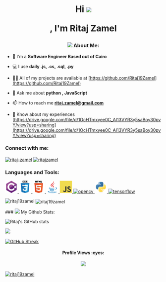 <h1 align="center">Hi <img src="https://github.com/TheDudeThatCode/TheDudeThatCode/blob/master/Assets/Hi.gif" width="29">
<p align="center">, I'm Ritaj Zamel</h1>
<h3 align="center"><img src="https://media.giphy.com/media/WUlplcMpOCEmTGBtBW/giphy.gif" width="30"> About Me:</h3>

- 🏦 I'm a **Software Engineer Based out of Cairo**

- 💻 I use **daily .js, .cs, .sql, .py**

- 👨‍💻 All of my projects are available at [https://github.com/Ritaj19Zamel](https://github.com/Ritaj19Zamel)

- 💬 Ask me about **python , JavaScript**

- 📫 How to reach me **ritaj.zamel@gmail.com**

- 📄 Know about my experiences [https://drive.google.com/file/d/1OcHTmxyee0C_AI13VYR3y5saBoy30pvY/view?usp=sharing](https://drive.google.com/file/d/1OcHTmxyee0C_AI13VYR3y5saBoy30pvY/view?usp=sharing)

<h3 align="left">Connect with me:</h3>
<p align="left">
<a href="https://linkedin.com/in/ritaj-zamel](https://www.linkedin.com/in/ritaj-zamel-b388541b0/)" target="blank"><img align="center" src="https://raw.githubusercontent.com/rahuldkjain/github-profile-readme-generator/master/src/images/icons/Social/linked-in-alt.svg" alt="ritaj-zamel" height="30" width="40" /></a>
<a href="https://kaggle.com/ritajzamel" target="blank"><img align="center" src="https://raw.githubusercontent.com/rahuldkjain/github-profile-readme-generator/master/src/images/icons/Social/kaggle.svg" alt="ritajzamel" height="30" width="40" /></a>
</p>

<h3 align="left">Languages and Tools:</h3>
<p align="left"> <a href="https://www.w3schools.com/cs/" target="_blank" rel="noreferrer"> <img src="https://raw.githubusercontent.com/devicons/devicon/master/icons/csharp/csharp-original.svg" alt="csharp" width="40" height="40"/> </a> <a href="https://www.w3schools.com/css/" target="_blank" rel="noreferrer"> <img src="https://raw.githubusercontent.com/devicons/devicon/master/icons/css3/css3-original-wordmark.svg" alt="css3" width="40" height="40"/> </a> <a href="https://www.w3.org/html/" target="_blank" rel="noreferrer"> <img src="https://raw.githubusercontent.com/devicons/devicon/master/icons/html5/html5-original-wordmark.svg" alt="html5" width="40" height="40"/> </a> <a href="https://www.java.com" target="_blank" rel="noreferrer"> <img src="https://raw.githubusercontent.com/devicons/devicon/master/icons/java/java-original.svg" alt="java" width="40" height="40"/> </a> <a href="https://developer.mozilla.org/en-US/docs/Web/JavaScript" target="_blank" rel="noreferrer"> <img src="https://raw.githubusercontent.com/devicons/devicon/master/icons/javascript/javascript-original.svg" alt="javascript" width="40" height="40"/> </a> <a href="https://opencv.org/" target="_blank" rel="noreferrer"> <img src="https://www.vectorlogo.zone/logos/opencv/opencv-icon.svg" alt="opencv" width="40" height="40"/> </a> <a href="https://www.python.org" target="_blank" rel="noreferrer"> <img src="https://raw.githubusercontent.com/devicons/devicon/master/icons/python/python-original.svg" alt="python" width="40" height="40"/> </a> <a href="https://www.tensorflow.org" target="_blank" rel="noreferrer"> <img src="https://www.vectorlogo.zone/logos/tensorflow/tensorflow-icon.svg" alt="tensorflow" width="40" height="40"/> </a> </p>

<p><img align="left" src="https://github-readme-stats.vercel.app/api/top-langs?username=ritaj19zamel&show_icons=true&locale=en&layout=compact" alt="ritaj19zamel" /></p>

<p>&nbsp;<img align="center" src="https://github-readme-stats.vercel.app/api?username=ritaj19zamel&show_icons=true&locale=en" alt="ritaj19zamel" /></p>
### <img src='https://media1.giphy.com/media/du3J3cXyzhj75IOgvA/giphy.gif?cid=ecf05e47x2g034i9pzwtzzsd3xgg2w9nr94t4tflbbgo3008&rid=giphy.gif' width='25'> My Github Stats:
<!--From Here-->

![Ritaj's GitHub stats](https://github-readme-stats.vercel.app/api?username=ritaj19zamel&show_icons=true&title_color=ffc857&icon_color=8ac926&text_color=daf7dc&bg_color=151515&count_private=true)

  <img src="https://github-readme-stats.vercel.app/api/top-langs/?username=NourNafea&show_icons=true&title_color=ffffff&icon_color=2A75CF&text_color=daf7dc&bg_color=191919">


[![GitHub Streak](http://github-readme-streak-stats.herokuapp.com?user=ritaj19zamel&theme=dark&date_format=M%20j%5B%2C%20Y%5D)](https://git.io/streak-stats)
<!--TO Here-->
<h4 align="center">Profile Views :eyes:</h4>
<p align="center"><img src="https://profile-counter.glitch.me/{ritaj19zamel}/count.svg"/></p>

<p align="left"> <a href="https://github.com/ryo-ma/github-profile-trophy"><img src="https://github-profile-trophy.vercel.app/?username=ritaj19zamel" alt="ritaj19zamel" /></a> </p>
